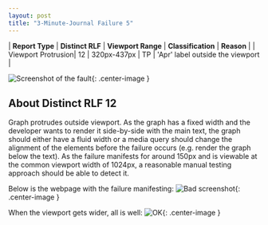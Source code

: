 ```yaml
---
layout: post
title: "3-Minute-Journal Failure 5"
---
```

| **Report Type** | **Distinct RLF** | **Viewport Range** | **Classification** | **Reason** |
| Viewport Protrusion| 12 | 320px-437px | TP | 'Apr' label outside the viewport | 

![Screenshot of the fault](../../../assets/images/3-Minute-Journal/fault5/viewportOverflowWidth378.png){: .center-image }

## About Distinct RLF 12

Graph protrudes outside viewport. As the graph has a fixed width and the developer wants to render it side-by-side with the main text, the graph should either have a fluid width or a media query should change the alignment of the elements before the failure occurs (e.g. render the graph below the text). As the failure manifests for around 150px and is viewable at the common viewport width of 1024px, a reasonable manual testing approach should be able to detect it.

Below is the webpage with the failure manifesting:
![Bad screenshot](../../../assets/good-bad/rlf12/bad.png){: .center-image }

When the viewport gets wider, all is well:
![OK](../../../assets/good-bad/rlf12/ok.png){: .center-image }
